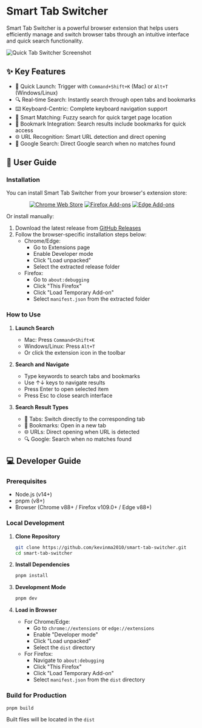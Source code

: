 # Smart Tab Switcher

Smart Tab Switcher is a powerful browser extension that helps users efficiently manage and switch browser tabs through an intuitive interface and quick search functionality.

![Quick Tab Switcher Screenshot](./screenshots/demo.png)

## ✨ Key Features

- 🚀 Quick Launch: Trigger with `Command+Shift+K` (Mac) or `Alt+T` (Windows/Linux)
- 🔍 Real-time Search: Instantly search through open tabs and bookmarks
- ⌨️ Keyboard-Centric: Complete keyboard navigation support
- 🎯 Smart Matching: Fuzzy search for quick target page location
- 🔖 Bookmark Integration: Search results include bookmarks for quick access
- 🌐 URL Recognition: Smart URL detection and direct opening
- 🔄 Google Search: Direct Google search when no matches found

## 📖 User Guide

### Installation

You can install Smart Tab Switcher from your browser's extension store:

<div align="center">

[![Chrome Web Store](https://img.shields.io/chrome-web-store/v/smart-tab-switcher?label=Chrome&style=for-the-badge&logo=google-chrome&logoColor=white)](https://chrome.google.com/webstore/detail/smart-tab-switcher)
[![Firefox Add-ons](https://img.shields.io/amo/v/smart-tab-switcher?label=Firefox&style=for-the-badge&logo=firefox&logoColor=white)](https://addons.mozilla.org/firefox/addon/smart-tab-switcher)
[![Edge Add-ons](https://img.shields.io/badge/Edge-v1.0.0-blue?style=for-the-badge&logo=microsoft-edge&logoColor=white)](https://microsoftedge.microsoft.com/addons/detail/smart-tab-switcher)

</div>

Or install manually:
1. Download the latest release from [GitHub Releases](https://github.com/kevinma2010/smart-tab-switcher/releases)
2. Follow the browser-specific installation steps below:
   - Chrome/Edge:
     * Go to Extensions page
     * Enable Developer mode
     * Click "Load unpacked"
     * Select the extracted release folder
   - Firefox:
     * Go to `about:debugging`
     * Click "This Firefox"
     * Click "Load Temporary Add-on"
     * Select `manifest.json` from the extracted folder

### How to Use

1. **Launch Search**
   - Mac: Press `Command+Shift+K`
   - Windows/Linux: Press `Alt+T`
   - Or click the extension icon in the toolbar

2. **Search and Navigate**
   - Type keywords to search tabs and bookmarks
   - Use ↑↓ keys to navigate results
   - Press Enter to open selected item
   - Press Esc to close search interface

3. **Search Result Types**
   - 📑 Tabs: Switch directly to the corresponding tab
   - 🔖 Bookmarks: Open in a new tab
   - 🌐 URLs: Direct opening when URL is detected
   - 🔍 Google: Search when no matches found

## 💻 Developer Guide

### Prerequisites

- Node.js (v14+)
- pnpm (v8+)
- Browser (Chrome v88+ / Firefox v109.0+ / Edge v88+)

### Local Development

1. **Clone Repository**
   ```bash
   git clone https://github.com/kevinma2010/smart-tab-switcher.git
   cd smart-tab-switcher
   ```

2. **Install Dependencies**
   ```bash
   pnpm install
   ```

3. **Development Mode**
   ```bash
   pnpm dev
   ```

4. **Load in Browser**
   - For Chrome/Edge:
     * Go to `chrome://extensions` or `edge://extensions`
     * Enable "Developer mode"
     * Click "Load unpacked"
     * Select the `dist` directory
   - For Firefox:
     * Navigate to `about:debugging`
     * Click "This Firefox"
     * Click "Load Temporary Add-on"
     * Select `manifest.json` from the `dist` directory

### Build for Production

```bash
pnpm build
```

Built files will be located in the `dist`
